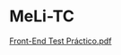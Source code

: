 # MeLi-TC

[Front-End Test Práctico.pdf](https://github.com/GermanFerro/MeLi-TC/files/10884707/Front-End.Test.Practico.pdf)
